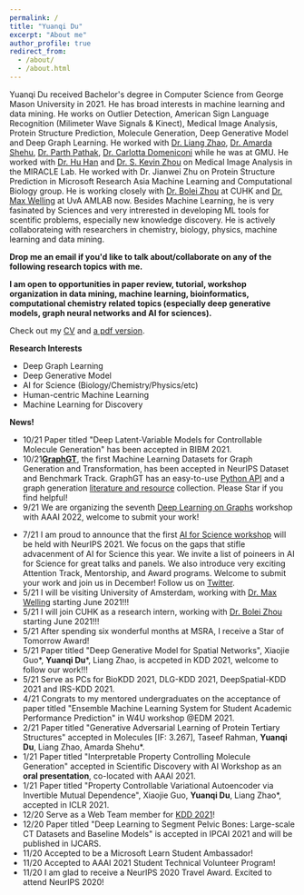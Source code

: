 ```yaml
---
permalink: /
title: "Yuanqi Du"
excerpt: "About me"
author_profile: true
redirect_from: 
  - /about/
  - /about.html
---
```


Yuanqi Du received Bachelor's degree in Computer Science from George Mason University in 2021. He has broad interests in machine learning and data mining. He works on Outlier Detection, American Sign Language Recognition (Milimeter Wave Signals & Kinect), Medical Image Analysis, Protein Structure Prediction, Molecule Generation, Deep Generative Model and Deep Graph Learning. He worked with [Dr. Liang Zhao](http://cs.emory.edu/~lzhao41/), [Dr. Amarda Shehu](https://cs.gmu.edu/~ashehu/), [Dr. Parth Pathak](http://www.phpathak.com/), [Dr. Carlotta Domeniconi](https://scholar.google.com.hk/citations?user=aKkIMogAAAAJ&hl=en) while he was at GMU. He worked with [Dr. Hu Han](https://sites.google.com/site/huhanhomepage/) and [Dr. S. Kevin Zhou](https://scholar.google.com/citations?user=8eNm2GMAAAAJ&hl=zh-CN) on Medical Image Analysis in the MIRACLE Lab. He worked with Dr. Jianwei Zhu on Protein Structure Prediction in Microsoft Research Asia Machine Learning and Computational Biology group. He is working closely with [Dr. Bolei Zhou](http://bzhou.ie.cuhk.edu.hk/) at CUHK and [Dr. Max Welling](https://staff.fnwi.uva.nl/m.welling/) at UvA AMLAB now. Besides Machine Learning, he is very fasinated by Sciences and very intrerested in developing ML tools for scentific problems, especially new knowledge discovery. He is actively collaborateing with researchers in chemistry, biology, physics, machine learning and data mining.

**Drop me an email if you'd like to talk about/collaborate on any of the following research topics with me.**

**I am open to opportunities in paper review, tutorial, workshop organization in data mining, machine learning, bioinformatics, computational chemistry related topics (especially deep generative models, graph neural networks and AI for sciences).**


Check out my [CV](https://yuanqidu.github.io/cv/)
and [a pdf version](https://yuanqidu.github.io/files/Yuanqi_Du_CV.pdf).


**Research Interests**
  * Deep Graph Learning
  * Deep Generative Model
  * AI for Science (Biology/Chemistry/Physics/etc)
  * Human-centric Machine Learning
  * Machine Learning for Discovery 
  
**News!**
* 10/21 Paper titled "Deep Latent-Variable Models for Controllable Molecule Generation" has been accepted in BIBM 2021.
* 10/21[**GraphGT**](https://graphgt.github.io/), the first Machine Learning Datasets for Graph Generation and Transformation, has been accepted in NeurIPS Dataset and Benchmark Track. GraphGT has an easy-to-use [Python API](https://github.com/yuanqidu/GraphGT) and a graph generation [literature and resource](https://github.com/yuanqidu/awesome-graph-generation) collection. Please Star if you find helpful!
* 9/21 We are organizing the seventh [Deep Learning on Graphs](https://deep-learning-graphs.bitbucket.io/dlg-aaai22/index.html) workshop with AAAI 2022, welcome to submit your work!
<!--* 8/21 We release the first Machine Learning Datasets for Graph Generation and Transformation [**GraphGT**](https://graphgt.github.io/) with an easy-to-use [Python API](https://github.com/yuanqidu/GraphGT) and a graph generation [literature and resource](https://github.com/yuanqidu/awesome-graph-generation) collection. Please Star if you find helpful!-->
* 7/21 I am proud to announce that the first [AI for Science workshop](https://ai4sciencecommunity.github.io/) will be held with NeurIPS 2021. We focus on the gaps that stifle advacenment of AI for Science this year. We invite a list of poineers in AI for Science for great talks and panels. We also introduce very exciting Attention Track, Mentorship, and Award programs. Welcome to submit your work and join us in December! Follow us on [Twitter](https://twitter.com/AI_for_Science).
* 5/21 I will be visiting University of Amsterdam, working with [Dr. Max Welling](https://staff.fnwi.uva.nl/m.welling/) starting June 2021!!!
* 5/21 I will join CUHK as a research intern, working with [Dr. Bolei Zhou](http://bzhou.ie.cuhk.edu.hk/) starting June 2021!!!
* 5/21 After spending six wonderful months at MSRA, I receive a Star of Tomorrow Award!
* 5/21 Paper titled "Deep Generative Model for Spatial Networks", Xiaojie Guo\*, **Yuanqi Du**\*, Liang Zhao, is accpeted in KDD 2021, welcome to follow our work!!!
* 5/21 Serve as PCs for BioKDD 2021, DLG-KDD 2021, DeepSpatial-KDD 2021 and IRS-KDD 2021.
* 4/21 Congrats to my mentored undergraduates on the acceptance of paper titled "Ensemble Machine Learning System for Student Academic Performance Prediction" in W4U workshop @EDM 2021.
* 2/21 Paper titled "Generative Adversarial Learning of Protein Tertiary Structures" accepted in Molecules [IF: 3.267], Taseef Rahman, **Yuanqi Du**, Liang Zhao, Amarda Shehu\*.
* 1/21 Paper titled "Interpretable Property Controlling Molecule Generation" accepted in Scientific Discovery with AI Workshop as an **oral presentation**, co-located with AAAI 2021.
* 1/21 Paper titled "Property Controllable Variational Autoencoder via Invertible Mutual Dependence", Xiaojie Guo, **Yuanqi Du**, Liang Zhao\*, accepted in ICLR 2021.
* 12/20 Serve as a Web Team member for [KDD 2021](https://www.kdd.org/kdd2021/)!
* 12/20 Paper titled "Deep Learning to Segment Pelvic Bones: Large-scale CT Datasets and Baseline Models" is accepted in IPCAI 2021 and will be published in IJCARS.  
* 11/20 Accepted to be a Microsoft Learn Student Ambassador!
* 11/20 Accepted to AAAI 2021 Student Technical Volunteer Program!
* 11/20 I am glad to receive a NeurIPS 2020 Travel Award. Excited to attend NeurIPS 2020!
<!--* 10/20 I am glad to receive the AIJ AIIDE 2020 Attendance Fellowship! Thanks, AIJ! Can't wait to see the battle between AI agents and human players in strategy games like StarCraft!-->
<!--* 09/20 Our [DeepASL Dataset](https://sites.google.com/view/deepasldataset/home) is publicly available, the dataset constains ASL single-word signs, sentences and non-manual markers collected from Professional ASL users using an FMCW Signal Sensor-->
<!--* 07/20 Paper titled "Interpretable Molecule Generation via Disentanglement Learning" accepted at ACM Conference of Bioinformatics and Computational Biology (BCB) Workshops: Computational Structural Biology Workshop (CSBW) 2020, 8 pages, in proceedings of ACM BCB 20-->
<!--* 07/20 Paper titled "From Interatomic Distances to Protein Tertiary Structures with a Deep Convolutional Neural Network" accepted at ACM Conference of Bioinformatics and Computational Biology (BCB) Workshops: Computational Structural Biology Workshop (CSBW) 2020, 8 pages, in proceedings of ACM BCB 20-->

<!--**Preprints (under review)**-->
<!--* Disentangled Deep Generative Model for Spatial Networks, submitted to a major Data Mining conference, Xiaojie Guo\*, **Yuanqi Du**\*, Liang Zhao.-->
<!--* Controllable Molecular Graph Generation via Monotonic Constraints, submitted to a major Data Mining conference, **Yuanqi Du**, Xiaojie Guo, Amarda Shehu, Liang Zhao.-->
<!--* Where is the disease? Semi-supervised pseudo-normality synthesis from an abnormal image, submitted to a major Medical Image Analysis conference, **Yuanqi Du**, Quan Quan, Han Hu, S. Kevin Zhou.-->
<!--* CT Film Recovery via Disentangling Geometric Deformation and Photometric Degradation: Simulated Datasets and Deep Models, submitted to a major Medical Image Analysis conference, Quan Quan, Qiyuan Wang, Liu Li, **Yuanqi Du**, S. Kevin Zhou.-->
  

